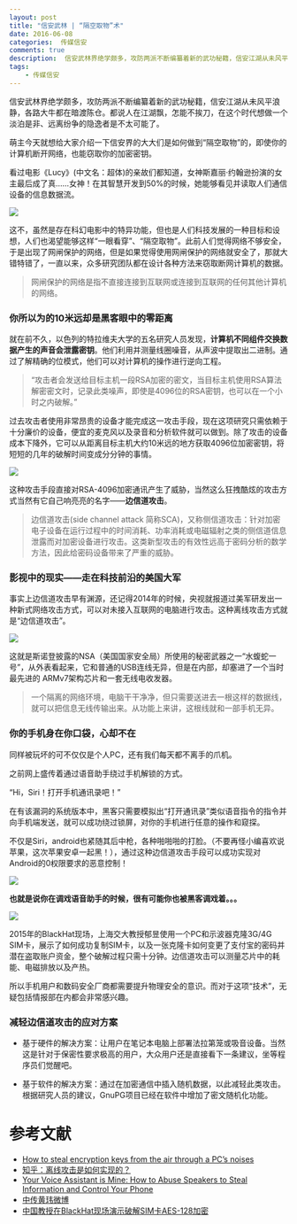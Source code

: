 ```yaml
---  
layout: post  
title: "信安武林 | “隔空取物”术"
date: 2016-06-08
categories:  传媒信安     
comments: true
description:  信安武林界绝学颇多，攻防两派不断编纂着新的武功秘籍，信安江湖从未风平浪静，各路大牛都在暗度陈仓。都说人在江湖飘，怎能不挨刀，在这个时代想做一个淡泊是非、远离纷争的隐逸者是不太可能了。
tags:
    - 传媒信安
---  
```

信安武林界绝学颇多，攻防两派不断编纂着新的武功秘籍，信安江湖从未风平浪静，各路大牛都在暗渡陈仓。都说人在江湖飘，怎能不挨刀，在这个时代想做一个淡泊是非、远离纷争的隐逸者是不太可能了。

萌主今天就想给大家介绍一下信安界的大大们是如何做到“隔空取物”的，即使你的计算机断开网络，也能窃取你的加密密钥。

看过电影《Lucy》(中文名：超体)的亲故们都知道，女神斯嘉丽·约翰逊扮演的女主最后成了真……女神！在其智慧开发到50%的时候，她能够看见并读取人们通信设备的信息数据流。

![](http://127.0.0.1:4000//resources/images/v1.gif) 

这不，虽然是存在科幻电影中的特异功能，但也是人们科技发展的一种目标和设想，人们也渴望能够这样“一眼看穿”、“隔空取物”。此前人们觉得网络不够安全，于是出现了网闸保护的网络，但是如果觉得使用网闸保护的网络就安全了，那就大错特错了，一直以来，众多研究团队都在设计各种方法来窃取断网计算机的数据。

> 网闸保护的网络是指不直接连接到互联网或连接到互联网的任何其他计算机的网络。

### 你所以为的10米远却是黑客眼中的零距离

就在前不久，以色列的特拉维夫大学的五名研究人员发现，**计算机不同组件交换数据产生的声音会泄露密钥**。他们利用并测量线圈噪音，从声波中提取出二进制。通过了解精确的位模式，他们可以对计算机的操作进行逆向工程。

> “攻击者会发送给目标主机一段RSA加密的密文，当目标主机使用RSA算法解密密文时，记录此类噪声，即使是4096位的RSA密钥，也可以在一个小时之内破解。”

过去攻击者使用非常昂贵的设备才能完成这一攻击手段，现在这项研究只需依赖于十分廉价的设备，便宜的麦克风以及录音和分析软件就可以做到。除了攻击的设备成本下降外，它可以从距离目标主机大约10米远的地方获取4096位加密密钥，将短短的几年的破解时间变成分分钟的事情。
 
![](http://127.0.0.1:4000//resources/images/v2.jpg) 

这种攻击手段直接对RSA-4096加密通讯产生了威胁，当然这么狂拽酷炫的攻击方式当然有它自己响亮亮的名字——**边信道攻击**。

> 边信道攻击(side channel attack 简称SCA)，又称侧信道攻击：针对加密电子设备在运行过程中的时间消耗、功率消耗或电磁辐射之类的侧信道信息泄露而对加密设备进行攻击。这类新型攻击的有效性远高于密码分析的数学方法，因此给密码设备带来了严重的威胁。

### 影视中的现实——走在科技前沿的美国大军

事实上边信道攻击早有渊源，还记得2014年的时候，央视就报道过美军研发出一种新式网络攻击方式，可以对未接入互联网的电脑进行攻击。这种离线攻击方式就是“边信道攻击”。

![](http://127.0.0.1:4000//resources/images/v3.jpg) 

这就是斯诺登披露的NSA（美国国家安全局）所使用的秘密武器之一“水蝮蛇一号”，从外表看起来，它和普通的USB连线无异，但是在内部，却塞进了一个当时最先进的 ARMv7架构芯片和一套无线电收发器。

> 一个隔离的网络环境，电脑干干净净，但只需要送进去一根这样的数据线，就可以把信息无线传输出来。从功能上来讲，这根线就和一部手机无异。

### 你的手机身在你口袋，心却不在

同样被玩坏的可不仅仅是个人PC，还有我们每天都不离手的爪机。

之前网上盛传着通过语音助手绕过手机解锁的方式。

“Hi，Siri！打开手机通讯录吧！”

在有该漏洞的系统版本中，黑客只需要模拟出“打开通讯录”类似语音指令的指令并向手机端发送，就可以成功绕过锁屏，对你的手机进行任意的操作和窥探。

不仅是Siri，android也紧随其后中枪，各种啪啪啪的打脸。（不要再怪小编喜欢说苹果，这次苹果安卓一起黑！），通过这种边信道攻击手段可以成功实现对Android的0权限要求的恶意控制！

![](http://127.0.0.1:4000//resources/images/v4.png) 

**也就是说你在调戏语音助手的时候，很有可能你也被黑客调戏着。。。**

![](http://127.0.0.1:4000//resources/images/v5.jpg) 

2015年的BlackHat现场，上海交大教授郁昱使用一个PC和示波器克隆3G/4G SIM卡，展示了如何成功复制SIM卡，以及一张克隆卡如何变更了支付宝的密码并潜在盗取账户资金，整个破解过程只需十分钟。边信道攻击可以测量芯片中的耗能、电磁排放以及产热。

所以手机用户和数码安全厂商都需要提升物理安全的意识。而对于这项“技术”，无疑包括情报部在内都会非常感兴趣。

### 减轻边信道攻击的应对方案

* 基于硬件的解决方案：让用户在笔记本电脑上部署法拉第笼或吸音设备。当然这是针对于保密性要求极高的用户，大众用户还是直接看下一条建议，坐等程序员们觉醒吧。

* 基于软件的解决方案：通过在加密通信中插入随机数据，以此减轻此类攻击。根据研究人员的建议，GnuPG项目已经在软件中增加了密文随机化功能。

# 参考文献

* [How to steal encryption keys from the air through a PC’s noises](http://securityaffairs.co/wordpress/48025/hacking/encryption-keys-exfiltration.html)
* [知乎：离线攻击是如何实现的？](https://www.zhihu.com/question/23733276)
* [Your Voice Assistant is Mine: How to Abuse Speakers to
Steal Information and Control Your Phone ](http://arxiv.org/pdf/1407.4923v1.pdf)
* [中传黄玮微博](http://weibo.com/1651460060/BxgyjzhRr?from=page_1005051651460060_profile&wvr=6&mod=weibotime&type=comment#_rnd1465307192720)
* [中国教授在BlackHat现场演示破解SIM卡AES-128加密](http://www.freebuf.com/news/74383.html)